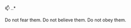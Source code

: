 📫 *.*.*
<!--
[![Linkedin](https://i.stack.imgur.com/gVE0j.png) LinkedIn](www.linkedin.com/in/j-garrison)
--->
Do not fear them.
Do not believe them.
Do not obey them.
<!---
GartzenDeHaes/GartzenDeHaes is a ✨ special ✨ repository because its `README.md` (this file) appears on your GitHub profile.
You can click the Preview link to take a look at your changes.
--->
